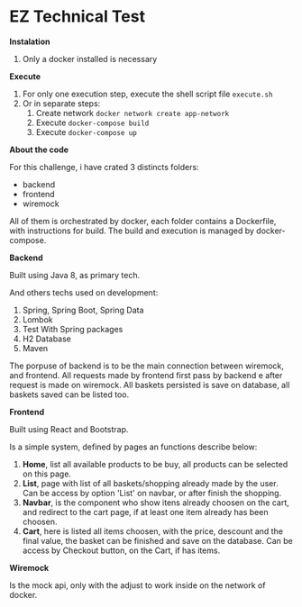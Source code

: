 # EZ Technical Test

**Instalation**

1. Only a docker installed is necessary


**Execute**

1. For only one execution step, execute the shell script file `execute.sh`
2. Or in separate steps:
    1. Create network `docker network create app-network`
    2. Execute `docker-compose build`
    3. Execute `docker-compose up`

**About the code**

For this challenge, i have crated 3 distincts folders:

* backend
* frontend
* wiremock

All of them is orchestrated by docker, each folder contains a Dockerfile, with instructions for build.
The build and execution is managed by docker-compose.

**Backend**

Built using Java 8, as primary tech.

And others techs used on development:

1. Spring, Spring Boot, Spring Data
2. Lombok
3. Test With Spring packages
4. H2 Database
5. Maven

The porpuse of backend is to be the main connection between wiremock, and frontend.
All requests made by frontend first pass by backend e after request is made on wiremock.
All baskets persisted is save on database, all baskets saved can be listed too.


**Frontend**

Built using React and Bootstrap.

Is a simple system, defined by pages an functions describe below:
1. **Home**, list all available products to be buy, all products can be selected on this page.
2. **List**, page with list of all baskets/shopping already made by the user. Can be access by option 'List' on navbar, or after finish the shopping.
3. **Navbar**, is the component who show itens already choosen on the cart, and redirect to the cart page, if at least one item already has been choosen.
4. **Cart**, here is listed all items choosen, with the price, descount and the final value, the basket can be finished and save on the database. Can be access by Checkout button, on the Cart, if has items.


**Wiremock**

Is the mock api, only with the adjust to work inside on the network of docker.



